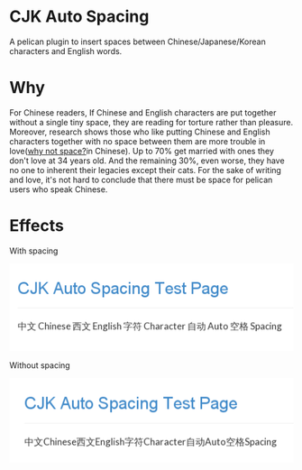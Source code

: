 # CJK Auto Spacing

A pelican plugin to insert spaces between Chinese/Japanese/Korean characters and English words.

# Why

For Chinese readers, If Chinese and English characters are put together without a single tiny space, they are reading for torture rather than pleasure. 
Moreover, research shows those who like putting Chinese and English characters together with no space between them are more trouble in love([why not space?]in Chinese).
Up to 70% get married with ones they don't love at 34 years old.
And the remaining 30%, even worse, they have no one to inherent their legacies except their cats. 
For the sake of writing and love, it's not hard to conclude that there must be space for pelican users who speak Chinese. 

# Effects

With spacing

![without spacing](./screenshot1.png)

Without spacing

![without spacing](./screenshot2.png)

[why not space?]: https://github.com/vinta/paranoid-auto-spacing
